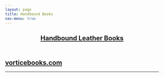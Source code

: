 ```yaml
---
layout: page
title: Handbound Books
nav-menu: true
---
```


<!-- Main -->
<div id="main" class="alt">

<!-- One -->
<section id="one">
	<div class="inner">
		<header class="major">
			<h1><a href="https://vorticebooks.com/" target="_blank">Handbound Leather Books</a></h1>
		</header>

<!-- Content -->
<h1 id="content"></h1>
<h1><a href="https://vorticebooks.com/" target="_blank">vorticebooks.com</a></h1>
<!--<div class="row">
	<div class="6u 12u$(small)">
		<h3></h3>
		<p></p>
	</div>
	<div class="6u$ 12u$(small)">
		<h3></h3>
		<p></p>
	</div>
	-->
</div>

<hr class="major" />
